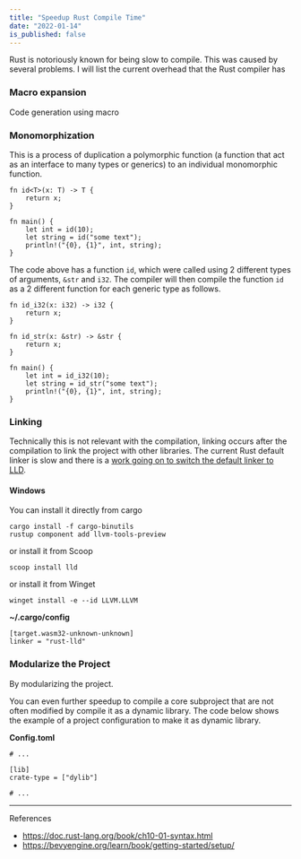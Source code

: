 ```yaml
---
title: "Speedup Rust Compile Time"
date: "2022-01-14"
is_published: false
---
```


Rust is notoriously known for being slow to compile. This was caused by several problems. I will list the current overhead that the Rust compiler has

### Macro expansion

Code generation using macro

### Monomorphization

This is a process of duplication a polymorphic function (a function that act as an interface to many types or generics) to an individual monomorphic function.

```
fn id<T>(x: T) -> T {
    return x;
}

fn main() {
    let int = id(10);
    let string = id("some text");
    println!("{0}, {1}", int, string);
}
```

The code above has a function `id`, which were called using 2 different types of arguments, `&str` and `i32`. The compiler will then compile the function `id` as a 2 different function for each generic type as follows.

```
fn id_i32(x: i32) -> i32 {
    return x;
}

fn id_str(x: &str) -> &str {
    return x;
}

fn main() {
    let int = id_i32(10);
    let string = id_str("some text");
    println!("{0}, {1}", int, string);
}
```

### Linking

Technically this is not relevant with the compilation, linking occurs after the compilation to link the project with other libraries. The current Rust default linker is slow and there is a [work going on to switch the default linker to LLD](https://github.com/rust-lang/rust/issues/39915).

#### Windows

You can install it directly from cargo

```
cargo install -f cargo-binutils
rustup component add llvm-tools-preview
```

or install it from Scoop

```
scoop install lld
```

or install it from Winget

```
winget install -e --id LLVM.LLVM
```

**~/.cargo/config**

```
[target.wasm32-unknown-unknown]
linker = "rust-lld"
```

### Modularize the Project

By modularizing the project.

You can even further speedup to compile a core subproject that are not often modified by compile it as a dynamic library. The code below shows the example of a project configuration to make it as dynamic library.

**Config.toml**

```
# ...

[lib]
crate-type = ["dylib"]

# ...
```

---

References

- https://doc.rust-lang.org/book/ch10-01-syntax.html
- https://bevyengine.org/learn/book/getting-started/setup/
